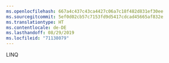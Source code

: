 ```yaml
---
ms.openlocfilehash: 667a4c437c43ca4427c06a7c18f482d831ef30ee
ms.sourcegitcommit: 5ef0d02cb57c7153fd9d5417cdcad45665af832e
ms.translationtype: HT
ms.contentlocale: de-DE
ms.lasthandoff: 08/29/2019
ms.locfileid: "71138079"
---
```

LINQ